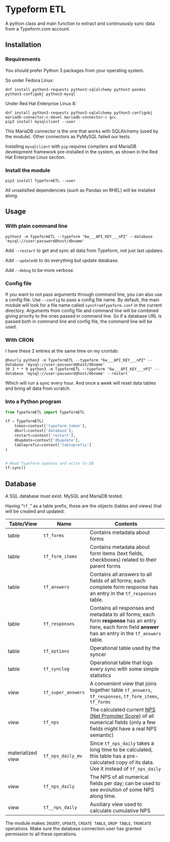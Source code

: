 # Typeform ETL

A python class and main function to extract and continuously sync data from a Typeform.com account.

## Installation

### Requirements

You should prefer Python 3 packages from your operating system.

So under Fedora Linux:

```shell
dnf install python3-requests python3-sqlalchemy python3-pandas python3-configobj python3-mysql
```
Under Red Hat Enterprise Linux 8:

```shell
dnf install python3-requests python3-sqlalchemy python3-configobj mariadb-connector-c-devel mariadb-connector-c gcc
pip3 install mysqlclient --user
```
This MariaDB connector is the one that works with SQLAlchemy (used by the module). Other connectors as PyMySQL failed our tests.

Installing `mysqlclient` with `pip` requires compilers and MariaDB development framework pre-installed in the system, as shown in the Red Hat Enterprise Linux section.

### Install the module

```shell
pip3 install TypeformETL --user
```

All unsatisfied dependencies (such as Pandas on RHEL) will be installed along.

## Usage

### With plain command line

```shell
python3 -m TypeformETL --typeform "6w___API_KEY___nPZ" --database 'mysql://user:password@host/dbname'
```

Add `--restart` to get and sync all data from Typeform, not just last updates.

Add `--updatedb` to do everything but update database.

Add `--debug` to be more verbose.

### Config file

If you want to not pass arguments through command line, you can also use a config file.
Use `--config` to pass a config file name. By default, the main module will look for a file name called `syncFromTypeform.conf` in the current directory.
Arguments from config file and command line will be combined giving priority to the ones passed in command line.
So if a database URL is passed both in command line and config file, the command line will be used.

### With CRON

I have these 2 entries at the same time on my crontab:

```shell
@hourly python3 -m TypeformETL --typeform "6w___API_KEY___nPZ" --database 'mysql://user:password@host/dbname'
30 3 * * 0 python3 -m TypeformETL --typeform "6w___API_KEY___nPZ" --database 'mysql://user:password@host/dbname' --restart
```

Which will run a sync every hour. And once a week will reset data tables and bring all data from scratch.

### Into a Python program

```python
from TypeformETL import TypeformETL

tf = TypeformETL(
	token=context['typeform_token'],
	dburl=context['database'],
	restart=context['restart'],
	dbupdate=context['dbupdate'],
	tableprefix=context['tableprefix']
)


# Read Typeform updates and write to DB
tf.sync()
```

## Database
A SQL database must exist. MySQL and MariaDB tested.

Having “`tf_`” as a table prefix, these are the objects (tables and views) that will be created and updated:

| Table/View        | Name             | Contents                                                                                                                                  |
|-------------------|------------------|-------------------------------------------------------------------------------------------------------------------------------------------|
| table             | `tf_forms`         | Contains metadata about forms                                                                                                             |
| table             | `tf_form_items`    | Contains metadata about form items (text fields, checkboxes) related to their parent forms                                                |
| table             | `tf_answers`       | Contains all answers to all fields of all forms; each complete form response has an entry in the `tf_responses` table.                                                                                           |
| table             | `tf_responses`     | Contains all responses and metadata to all forms; each form **response** has an entry here, each form field **answer** has an entry in the `tf_answers` table. |
| table             | `tf_options`       | Operational table used by the syncer                                                                                                      |
| table             | `tf_synclog`       | Operational table that logs every sync with some simple statistics                                                                        |
| view              | `tf_super_answers` | A convenient view that joins together table `tf_answers`, `tf_responses`, `tf_form_items`, `tf_forms`                                     |
| view              | `tf_nps`           | The calculated current [NPS (Net Promoter Score)](https://en.wikipedia.org/wiki/Net_Promoter) of all numerical fields (only a few fields might have a real NPS semantic)                |
| materialized view | `tf_nps_daily_mv`  | Since `tf_nps_daily` takes a long time to be calculated, this table has a pre-calculated copy of its data. Use it instead of `tf_nps_daily`    |
| view              | `tf_nps_daily`     | The NPS of all numerical fields per day; can be used to see evolution of some NPS along time.                                             |
| view              | `tf__nps_daily`    | Auxiliary view used to calculate cumulative NPS                                                                                           |

The module makes `INSERT`, `UPDATE`, `CREATE TABLE`, `DROP TABLE`, `TRUNCATE` operations. Make sure the database connection user has granted permission to all these operations.